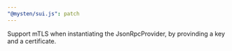 ```yaml
---
"@mysten/sui.js": patch
---
```


Support mTLS when instantiating the JsonRpcProvider, by provinding a key and a certificate.

